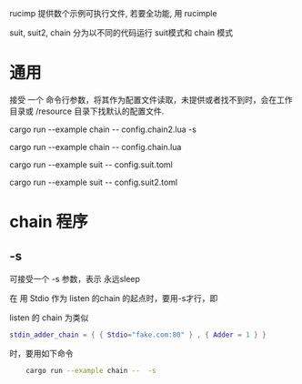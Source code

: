 
rucimp 提供数个示例可执行文件, 若要全功能, 用 rucimple

suit, suit2, chain 分为以不同的代码运行 suit模式和 chain 模式



# 通用

接受 一个 命令行参数，将其作为配置文件读取，未提供或者找不到时，会在工作目录或 /resource 目录下找默认的配置文件.


cargo run --example chain -- config.chain2.lua -s

cargo run --example chain -- config.chain.lua


cargo run --example suit -- config.suit.toml

cargo run --example suit -- config.suit2.toml



# chain 程序

## -s

可接受一个 -s 参数，表示 永远sleep

在 用 Stdio 作为 listen 的chain 的起点时，要用-s才行，即

listen 的 chain 为类似
```lua
stdin_adder_chain = { { Stdio="fake.com:80" } , { Adder = 1 } }
```
时，要用如下命令

```sh
    cargo run --example chain --  -s
```
